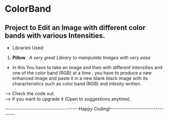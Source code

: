 # ColorBand

## Project to Edit an Image with different color bands with various Intensities.

* Libraries Used:  
1. **Pillow** : *A very great Library to manipulate Images with very ease*

* In this You have to take an image and then with different intensities and one of the color band (RGB) at a time , you have to produce a new enhanced image and paste it in a new blank black image with its characteristics such as color band (RGB) and intesity written.

--> Check the code out.  
--> If you want to upgrade it (Open to suggestions anytime).

------------------------------------Happy Coding!-------------------------------
